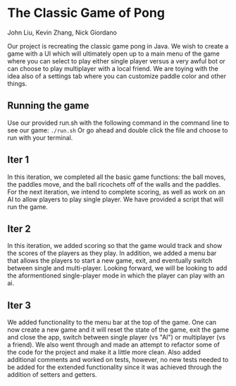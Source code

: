 # The Classic Game of Pong

John Liu, Kevin Zhang, Nick Giordano 

Our project is recreating the classic game pong in Java. We wish to create a game with a UI which will ultimately open up to a main menu of the game where you can select to play either single player versus a very awful bot or can choose to play multiplayer with a local friend. We are toying with the idea also of a settings tab where you can customize paddle color and other things.

## Running the game

Use our provided run.sh with the following command in the command line to see our game: `./run.sh`
Or go ahead and double click the file and choose to run with your terminal.

## Iter 1
In this iteration, we completed all the basic game functions: the ball moves, the paddles move, and the ball ricochets off of the walls and the paddles. For the next iteration, we intend to complete scoring, as well as work on an AI to allow players to play single player. We have provided a script that will run the game. 

## Iter 2
In this iteration, we added scoring so that the game would track and show the scores of the players as they play. In addition, we added a menu bar that allows the players to start a new game, exit, and eventually switch between single and multi-player. Looking forward, we will be looking to add the aformentioned single-player mode in which the player can play with an ai.

## Iter 3
We added functionality to the menu bar at the top of the game. One can now create a new game and it will reset the state of the game, exit the game and close the app, switch between single player (vs "AI") or multiplayer (vs a friend). We also went through and made an attempt to refactor some of the code for the project and make it a little more clean. Also added additional comments and worked on tests, however, no new tests needed to be added for the extended functionality since it was achieved through the addition of setters and getters.
